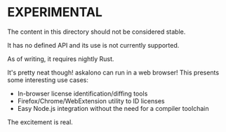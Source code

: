 # EXPERIMENTAL

The content in this directory should not be considered stable.

It has no defined API and its use is not currently supported.

As of writing, it requires nightly Rust.

It's pretty neat though! askalono can run in a web browser! This presents some
interesting use cases:

* In-browser license identification/diffing tools
* Firefox/Chrome/WebExtension utility to ID licenses
* Easy Node.js integration without the need for a compiler toolchain

The excitement is real.